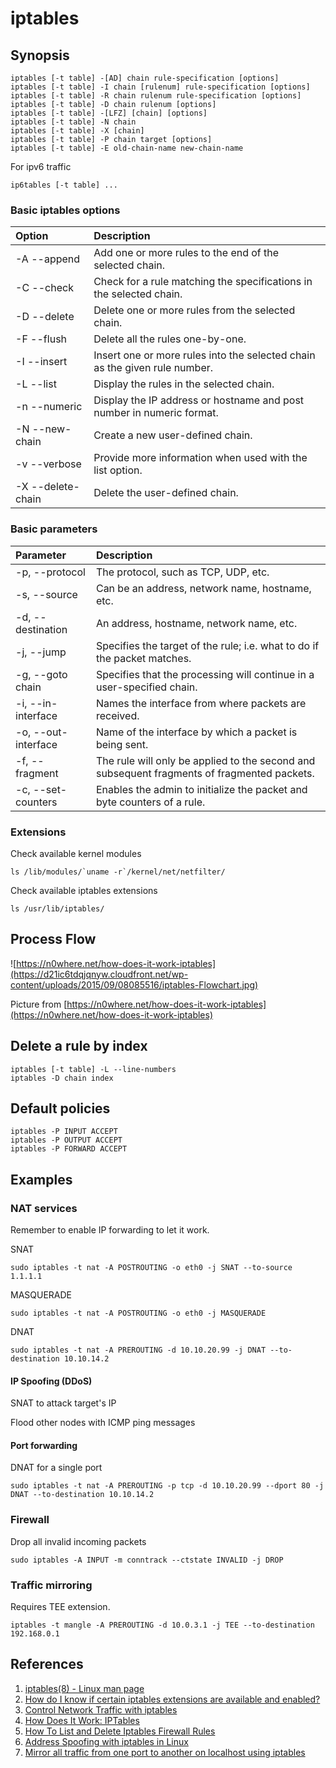 # iptables

## Synopsis

```text
iptables [-t table] -[AD] chain rule-specification [options]
iptables [-t table] -I chain [rulenum] rule-specification [options]
iptables [-t table] -R chain rulenum rule-specification [options]
iptables [-t table] -D chain rulenum [options]
iptables [-t table] -[LFZ] [chain] [options]
iptables [-t table] -N chain
iptables [-t table] -X [chain]
iptables [-t table] -P chain target [options]
iptables [-t table] -E old-chain-name new-chain-name
```

For ipv6 traffic

```text
ip6tables [-t table] ...
```

### Basic iptables options

| Option | Description |
| :--- | :--- |
| -A --append | Add one or more rules to the end of the selected chain. |
| -C --check | Check for a rule matching the specifications in the selected chain. |
| -D --delete | Delete one or more rules from the selected chain. |
| -F --flush | Delete all the rules one-by-one. |
| -I --insert | Insert one or more rules into the selected chain as the given rule number. |
| -L --list | Display the rules in the selected chain. |
| -n --numeric | Display the IP address or hostname and post number in numeric format. |
| -N --new-chain  | Create a new user-defined chain. |
| -v --verbose | Provide more information when used with the list option. |
| -X --delete-chain  | Delete the user-defined chain. |

### Basic parameters

| Parameter | Description |
| :--- | :--- |
| -p, --protocol | The protocol, such as TCP, UDP, etc. |
| -s, --source | Can be an address, network name, hostname, etc. |
| -d, --destination | An address, hostname, network name, etc. |
| -j, --jump | Specifies the target of the rule; i.e. what to do if the packet matches. |
| -g, --goto chain | Specifies that the processing will continue in a user-specified chain. |
| -i, --in-interface | Names the interface from where packets are received. |
| -o, --out-interface | Name of the interface by which a packet is being sent. |
| -f, --fragment | The rule will only be applied to the second and subsequent fragments of fragmented packets. |
| -c, --set-counters | Enables the admin to initialize the packet and byte counters of a rule. |

### Extensions

Check available kernel modules

```text
ls /lib/modules/`uname -r`/kernel/net/netfilter/
```

Check available iptables extensions

```text
ls /usr/lib/iptables/
```

## Process Flow

![https://n0where.net/how-does-it-work-iptables](https://d21ic6tdqjqnyw.cloudfront.net/wp-content/uploads/2015/09/08085516/iptables-Flowchart.jpg)

Picture from [https://n0where.net/how-does-it-work-iptables](https://n0where.net/how-does-it-work-iptables)

## Delete a rule by index

```text
iptables [-t table] -L --line-numbers
iptables -D chain index
```

## Default policies

```text
iptables -P INPUT ACCEPT
iptables -P OUTPUT ACCEPT
iptables -P FORWARD ACCEPT
```

## Examples

### NAT services

Remember to enable IP forwarding to let it work.

SNAT

```text
sudo iptables -t nat -A POSTROUTING -o eth0 -j SNAT --to-source 1.1.1.1
```

MASQUERADE

```text
sudo iptables -t nat -A POSTROUTING -o eth0 -j MASQUERADE
```

DNAT

```text
sudo iptables -t nat -A PREROUTING -d 10.10.20.99 -j DNAT --to-destination 10.10.14.2
```

#### IP Spoofing \(DDoS\)

SNAT to attack target's IP

Flood other nodes with ICMP ping messages

#### Port forwarding

DNAT for a single port

```text
sudo iptables -t nat -A PREROUTING -p tcp -d 10.10.20.99 --dport 80 -j DNAT --to-destination 10.10.14.2
```

### Firewall

Drop all invalid incoming packets

```text
sudo iptables -A INPUT -m conntrack --ctstate INVALID -j DROP
```

### Traffic mirroring

Requires TEE extension.

```text
iptables -t mangle -A PREROUTING -d 10.0.3.1 -j TEE --to-destination 192.168.0.1
```

## References

1. [iptables\(8\) - Linux man page](https://linux.die.net/man/8/iptables)
2. [How do I know if certain iptables extensions are available and enabled?](https://superuser.com/questions/906199/how-do-i-know-if-certain-iptables-extensions-are-available-and-enabled)
3. [Control Network Traffic with iptables](https://www.linode.com/docs/security/firewalls/control-network-traffic-with-iptables/)
4. [How Does It Work: IPTables](https://n0where.net/how-does-it-work-iptables)
5. [How To List and Delete Iptables Firewall Rules](https://www.digitalocean.com/community/tutorials/how-to-list-and-delete-iptables-firewall-rules)
6. [Address Spoofing with iptables in Linux](https://sandilands.info/sgordon/address-spoofing-with-iptables-in-linux)
7. [Mirror all traffic from one port to another on localhost using iptables](https://superuser.com/questions/1289166/mirror-all-traffic-from-one-port-to-another-on-localhost-using-iptables)

